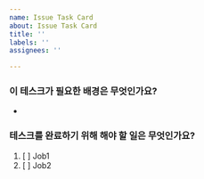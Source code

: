 ```yaml
---
name: Issue Task Card
about: Issue Task Card
title: ''
labels: ''
assignees: ''

---
```


### 이 테스크가 필요한 배경은 무엇인가요?
*

### 테스크를 완료하기 위해 해야 할 일은 무엇인가요? 
1. [ ] Job1
2. [ ] Job2

